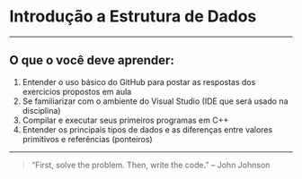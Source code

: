 # Introdução a Estrutura de Dados
***

## O que o você deve aprender:
1. Entender o uso básico do GitHub para postar as respostas dos exercicios propostos em aula
2. Se familiarizar com o ambiente do Visual Studio (IDE que será usado na disciplina)
3. Compilar e executar seus primeiros programas em C++
4. Entender os principais tipos de dados e as diferenças entre valores primitivos e referências (ponteiros)

---
> “First, solve the problem. Then, write the code.” – John Johnson
